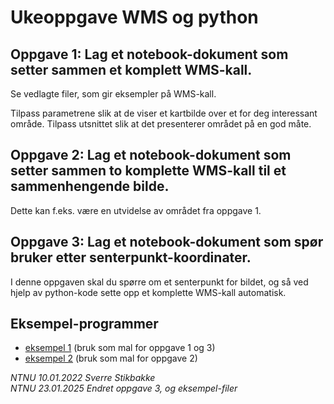 # Ukeoppgave WMS og python

## Oppgave 1: Lag et notebook-dokument som setter sammen et komplett WMS-kall.

Se vedlagte filer, som gir eksempler på WMS-kall.

Tilpass parametrene slik at de viser et kartbilde over et for deg interessant område. Tilpass utsnittet slik at det presenterer området på en god måte.


## Oppgave 2: Lag et notebook-dokument som setter sammen to komplette WMS-kall til et sammenhengende bilde.

Dette kan f.eks. være en utvidelse av området fra oppgave 1.

## Oppgave 3: Lag et notebook-dokument som spør bruker etter senterpunkt-koordinater.

I denne oppgaven skal du spørre om et senterpunkt for bildet, og så ved hjelp av python-kode sette opp et komplette WMS-kall automatisk.

## Eksempel-programmer

- [eksempel 1](wms-1-minimal.html) (bruk som mal for oppgave 1 og 3)
- [eksempel 2](wms-2-image-grid.html) (bruk som mal for oppgave 2)

_NTNU 10.01.2022 Sverre Stikbakke_<br>
_NTNU 23.01.2025 Endret oppgave 3, og eksempel-filer_
